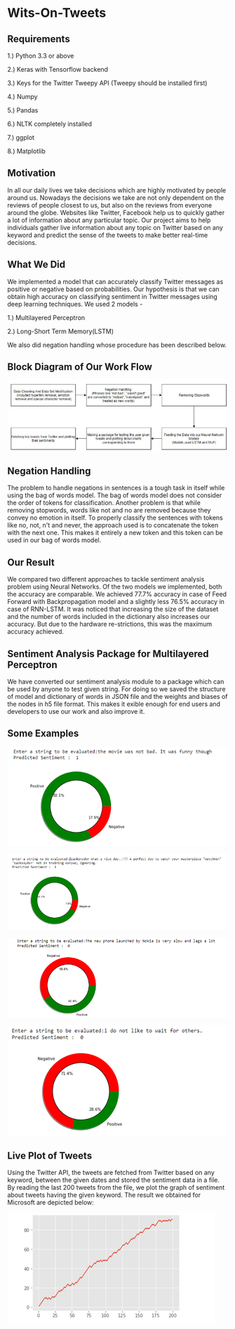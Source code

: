 # Wits-On-Tweets

## Requirements

1.) Python 3.3 or above

2.) Keras with Tensorflow backend

3.) Keys for the Twitter Tweepy API (Tweepy should be installed first)

4.) Numpy 

5.) Pandas

6.) NLTK completely installed

7.) ggplot

8.) Matplotlib

## Motivation

In all our daily lives we take decisions which are highly motivated by people around us. Nowadays the decisions we take are not only dependent on the reviews of people closest to us, but also on the reviews from everyone around the globe. Websites like Twitter, Facebook help us to quickly gather a lot of information about any particular topic. Our project aims to help individuals gather live information about any topic on Twitter based on any keyword and predict the sense of the tweets to make better real-time decisions.

## What We Did

We implemented a model that can accurately classify Twitter messages as positive or negative based on probabilities. Our hypothesis is that we can obtain high accuracy on classifying sentiment in Twitter messages using deep learning techniques. We used 2 models - 

1.) Multilayered Perceptron

2.) Long-Short Term Memory(LSTM)

We also did negation handling whose procedure has been described below.

## Block Diagram of Our Work Flow

![alt text](https://github.com/kshitij1210/Wits-On-Tweets/blob/master/images/block%20diagram.jpg)

## Negation Handling
The problem to handle negations in sentences is a tough task in itself while using the bag of words model. The bag of words model does not consider the order of tokens for classification. Another problem is that while removing stopwords, words like not and no are removed because they convey no emotion in itself. To properly classify the sentences with tokens like no, not, n't and never, the approach used is to concatenate the token with the next one. This makes it entirely a new token and this token can be used in our bag of words model.

## Our Result

We compared two different approaches to tackle sentiment analysis problem using Neural Networks. Of the two models we implemented, both the accuracy are comparable. We achieved 77.7% accuracy in case of Feed Forward with Backpropagation model and a slightly less 76.5% accuracy in case of RNN-LSTM. It was noticed that increasing the size of the dataset and the number of words included in the dictionary also increases our accuracy. But due to the hardware re-strictions, this was the maximum accuracy achieved.

## Sentiment Analysis Package for Multilayered Perceptron
We have converted our sentiment analysis module to a package which can be used by anyone to test given string. For doing so we saved the structure of model and dictionary of words in JSON file and the weights and biases of the nodes in h5 file format. This makes it exible enough for end users and developers to use our work and also improve it.

## Some Examples

![alt text](https://github.com/kshitij1210/Wits-On-Tweets/blob/master/images/Test_string_positive1.PNG)

![alt text](https://github.com/kshitij1210/Wits-On-Tweets/blob/master/images/Test_string_positive2.PNG)

![alt text](https://github.com/kshitij1210/Wits-On-Tweets/blob/master/images/Test_string_negative1.PNG)

![alt text](https://github.com/kshitij1210/Wits-On-Tweets/blob/master/images/Test_string_negative2.PNG)

## Live Plot of Tweets

Using the Twitter API, the tweets are fetched from Twitter based on any keyword, between the given dates and stored the sentiment data in a file. By reading the last 200 tweets from the file, we plot the graph of sentiment about tweets having the given keyword. The result we obtained for Microsoft are depicted below:

![alt text](https://github.com/kshitij1210/Wits-On-Tweets/blob/master/images/live_data_plot.PNG)
